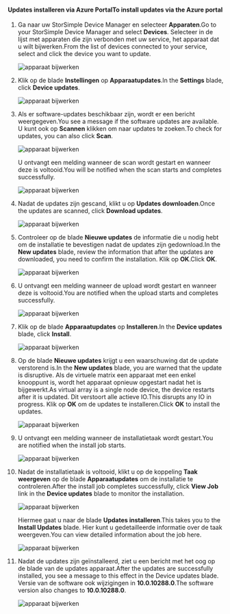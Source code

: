 <!--author=alkohli last changed: 11/07/16 -->

#### <a name="to-install-updates-via-the-azure-portal"></a><span data-ttu-id="8e4e8-101">Updates installeren via Azure Portal</span><span class="sxs-lookup"><span data-stu-id="8e4e8-101">To install updates via the Azure portal</span></span>

1. <span data-ttu-id="8e4e8-102">Ga naar uw StorSimple Device Manager en selecteer **Apparaten**.</span><span class="sxs-lookup"><span data-stu-id="8e4e8-102">Go to your StorSimple Device Manager and select **Devices**.</span></span> <span data-ttu-id="8e4e8-103">Selecteer in de lijst met apparaten die zijn verbonden met uw service, het apparaat dat u wilt bijwerken.</span><span class="sxs-lookup"><span data-stu-id="8e4e8-103">From the list of devices connected to your service, select and click the device you want to update.</span></span> 

    ![apparaat bijwerken](../includes/media/storsimple-virtual-array-install-update-via-portal/azupdate1m.png) 

2. <span data-ttu-id="8e4e8-105">Klik op de blade **Instellingen** op **Apparaatupdates**.</span><span class="sxs-lookup"><span data-stu-id="8e4e8-105">In the **Settings** blade, click **Device updates**.</span></span> 

    ![apparaat bijwerken](../includes/media/storsimple-virtual-array-install-update-via-portal/azupdate2m.png)  

3. <span data-ttu-id="8e4e8-107">Als er software-updates beschikbaar zijn, wordt er een bericht weergegeven.</span><span class="sxs-lookup"><span data-stu-id="8e4e8-107">You see a message if the software updates are available.</span></span> <span data-ttu-id="8e4e8-108">U kunt ook op **Scannen** klikken om naar updates te zoeken.</span><span class="sxs-lookup"><span data-stu-id="8e4e8-108">To check for updates, you can also click **Scan**.</span></span>

    ![apparaat bijwerken](../includes/media/storsimple-virtual-array-install-update-via-portal/azupdate3m.png)

    <span data-ttu-id="8e4e8-110">U ontvangt een melding wanneer de scan wordt gestart en wanneer deze is voltooid.</span><span class="sxs-lookup"><span data-stu-id="8e4e8-110">You will be notified when the scan starts and completes successfully.</span></span>

    ![apparaat bijwerken](../includes/media/storsimple-virtual-array-install-update-via-portal/azupdate5m.png)

4. <span data-ttu-id="8e4e8-112">Nadat de updates zijn gescand, klikt u op **Updates downloaden**.</span><span class="sxs-lookup"><span data-stu-id="8e4e8-112">Once the updates are scanned, click **Download updates**.</span></span> 

    ![apparaat bijwerken](../includes/media/storsimple-virtual-array-install-update-via-portal/azupdate6m.png)

5. <span data-ttu-id="8e4e8-114">Controleer op de blade **Nieuwe updates** de informatie die u nodig hebt om de installatie te bevestigen nadat de updates zijn gedownload.</span><span class="sxs-lookup"><span data-stu-id="8e4e8-114">In the **New updates** blade, review the information that after the updates are downloaded, you need to confirm the installation.</span></span> <span data-ttu-id="8e4e8-115">Klik op **OK**.</span><span class="sxs-lookup"><span data-stu-id="8e4e8-115">Click **OK**.</span></span>

    ![apparaat bijwerken](../includes/media/storsimple-virtual-array-install-update-via-portal/azupdate7m.png)

6. <span data-ttu-id="8e4e8-117">U ontvangt een melding wanneer de upload wordt gestart en wanneer deze is voltooid.</span><span class="sxs-lookup"><span data-stu-id="8e4e8-117">You are notified when the upload starts and completes successfully.</span></span>

     ![apparaat bijwerken](../includes/media/storsimple-virtual-array-install-update-via-portal/azupdate8m.png)

5. <span data-ttu-id="8e4e8-119">Klik op de blade **Apparaatupdates** op **Installeren**.</span><span class="sxs-lookup"><span data-stu-id="8e4e8-119">In the **Device updates** blade, click **Install**.</span></span>

     ![apparaat bijwerken](../includes/media/storsimple-virtual-array-install-update-via-portal/azupdate11m.png)   

6. <span data-ttu-id="8e4e8-121">Op de blade **Nieuwe updates** krijgt u een waarschuwing dat de update verstorend is.</span><span class="sxs-lookup"><span data-stu-id="8e4e8-121">In the **New updates** blade, you are warned that the update is disruptive.</span></span> <span data-ttu-id="8e4e8-122">Als de virtuele matrix een apparaat met een enkel knooppunt is, wordt het apparaat opnieuw opgestart nadat het is bijgewerkt.</span><span class="sxs-lookup"><span data-stu-id="8e4e8-122">As virtual array is a single node device, the device restarts after it is updated.</span></span> <span data-ttu-id="8e4e8-123">Dit verstoort alle actieve IO.</span><span class="sxs-lookup"><span data-stu-id="8e4e8-123">This disrupts any IO in progress.</span></span> <span data-ttu-id="8e4e8-124">Klik op **OK** om de updates te installeren.</span><span class="sxs-lookup"><span data-stu-id="8e4e8-124">Click **OK** to install the updates.</span></span> 

    ![apparaat bijwerken](../includes/media/storsimple-virtual-array-install-update-via-portal/azupdate12m.png) 

7. <span data-ttu-id="8e4e8-126">U ontvangt een melding wanneer de installatietaak wordt gestart.</span><span class="sxs-lookup"><span data-stu-id="8e4e8-126">You are notified when the install job starts.</span></span> 

    ![apparaat bijwerken](../includes/media/storsimple-virtual-array-install-update-via-portal/azupdate13m.png)

8.  <span data-ttu-id="8e4e8-128">Nadat de installatietaak is voltooid, klikt u op de koppeling **Taak weergeven** op de blade **Apparaatupdates** om de installatie te controleren.</span><span class="sxs-lookup"><span data-stu-id="8e4e8-128">After the install job completes successfully, click **View Job** link in the **Device updates** blade to monitor the installation.</span></span> 

    ![apparaat bijwerken](../includes/media/storsimple-virtual-array-install-update-via-portal/azupdate15m.png)

    <span data-ttu-id="8e4e8-130">Hiermee gaat u naar de blade **Updates installeren**.</span><span class="sxs-lookup"><span data-stu-id="8e4e8-130">This takes you to the **Install Updates** blade.</span></span> <span data-ttu-id="8e4e8-131">Hier kunt u gedetailleerde informatie over de taak weergeven.</span><span class="sxs-lookup"><span data-stu-id="8e4e8-131">You can view detailed information about the job here.</span></span>

    ![apparaat bijwerken](../includes/media/storsimple-virtual-array-install-update-via-portal/azupdate16m.png)

9. <span data-ttu-id="8e4e8-133">Nadat de updates zijn geïnstalleerd, ziet u een bericht met het oog op de blade van de updates apparaat.</span><span class="sxs-lookup"><span data-stu-id="8e4e8-133">After the updates are successfully installed, you see a message to this effect in the Device updates blade.</span></span> <span data-ttu-id="8e4e8-134">Versie van de software ook wijzigingen in **10.0.10288.0**.</span><span class="sxs-lookup"><span data-stu-id="8e4e8-134">The software version also changes to **10.0.10288.0**.</span></span> 

    ![apparaat bijwerken](../includes/media/storsimple-virtual-array-install-update-via-portal/azupdate17m.png)